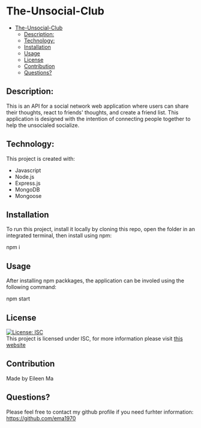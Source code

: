 # The-Unsocial-Club


- [The-Unsocial-Club](#the-unsocial-club)
  - [Description:](#description)
  - [Technology:](#technology)
  - [Installation](#installation)
  - [Usage](#usage)
  - [License](#license)
  - [Contribution](#contribution)
  - [Questions?](#questions)

## Description: 
This is an API for a social network web application where users can share their thoughts, react to friends' thoughts, and create a friend list. This application is designed with the intention of connecting people together to help the unsocialed socialize. 

## Technology: 
This project is created with: 
- Javascript 
- Node.js
- Express.js
- MongoDB
- Mongoose

## Installation 
To run this project, install it locally by cloning this repo, open the folder in an integrated terminal, then install using npm: 

npm i 

## Usage 
After installing npm packkages, the application can be involed using the following command: 

npm start 

## License 
[![License: ISC](https://img.shields.io/badge/License-ISC-yellow.svg)](https://opensource.org/licenses/ISC) <br>
This project is licensed under ISC, for more information please visit [this website](https://opensource.org/licenses/ISC)

## Contribution 
Made by Eileen Ma

## Questions? 
Please feel free to contact my github profile if you need furhter information: 
https://github.com/ema1970
